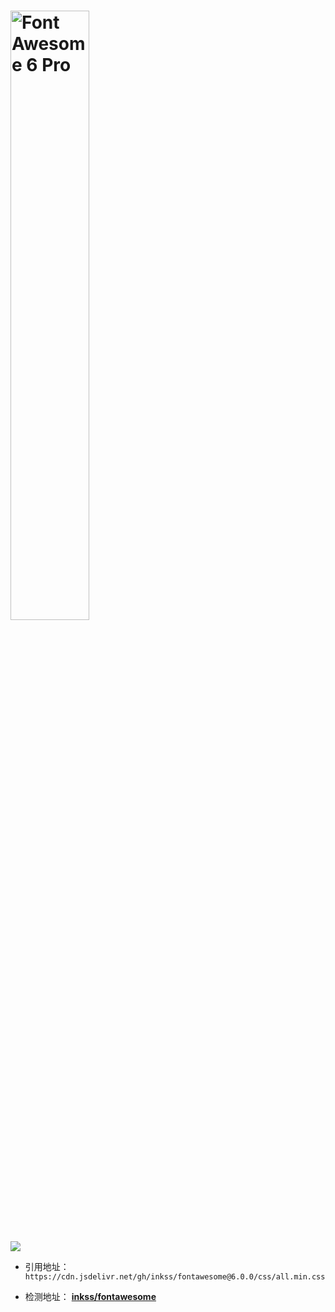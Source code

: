 <h1><img src="https://img.fortawesome.com/349cfdf6/logo-fa-pro.svg" alt="Font Awesome 6 Pro" width="50%"></h1>

[![](https://data.jsdelivr.com/v1/package/gh/inkss/fontawesome/badge)](https://www.jsdelivr.com/package/gh/inkss/fontawesome)

- 引用地址： `https://cdn.jsdelivr.net/gh/inkss/fontawesome@6.0.0/css/all.min.css`

- 检测地址： **[inkss/fontawesome](https://www.jsdelivr.com/package/gh/inkss/fontawesome)** 

